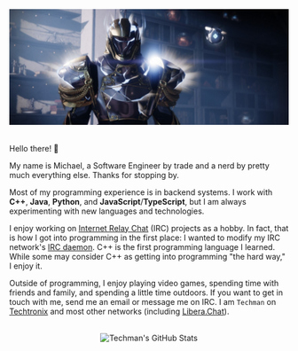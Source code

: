 <center>
    <img alt="Michael's Titan in Destiny 2. Screenshot taken from The Witch Queen campaign." src="./Banner.jpg">
</center>
<br />

Hello there! 👋

My name is Michael, a Software Engineer by trade and a nerd by pretty much everything else. Thanks for stopping by.

Most of my programming experience is in backend systems. I work with **C++**, **Java**, **Python**, and **JavaScript**/**TypeScript**, but I am always experimenting with new languages and technologies.

I enjoy working on [Internet Relay Chat](https://en.wikipedia.org/wiki/Internet_Relay_Chat) (IRC) projects as a hobby. In fact, that is how I got into programming in the first place: I wanted to modify my IRC network's [IRC daemon](https://github.com/inspircd). C++ is the first programming language I learned. While some may consider C++ as getting into programming "the hard way," I enjoy it.

Outside of programming, I enjoy playing video games, spending time with friends and family, and spending a little time outdoors. If you want to get in touch with me, send me an email or message me on IRC. I am `Techman` on [Techtronix](https://www.techtronix.net/) and most other networks (including [Libera.Chat](https://libera.chat/)).

<br />
<center>
<img alt="Techman's GitHub Stats" src="https://github-readme-stats.vercel.app/api?username=Techman&count_private=true&include_all_commits=true&show_icons=true&locale=en&border_radius=0&theme=dark">
</center>
